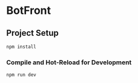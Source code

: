# BotFront

## Project Setup

```sh
npm install
```

### Compile and Hot-Reload for Development

```sh
npm run dev
```
